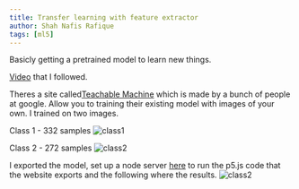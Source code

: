 ```yaml
---
title: Transfer learning with feature extractor
author: Shah Nafis Rafique
tags: [ml5]
---
```


Basicly getting a pretrained model to learn new things.

<!--truncate-->

[Video](https://www.youtube.com/watch?v=kRpZ5OqUY6Y&list=PLRqwX-V7Uu6YPSwT06y_AEYTqIwbeam3y&index=5) that I followed.

Theres a site called[Teachable
Machine](https://teachablemachine.withgoogle.com/) which is made by a bunch of
people at google. Allow you to training their existing model with images of your
own. I trained on two images.

Class 1 - 332 samples
![class1](/img/tutorial/transfer_learning/class1.jpg)

Class 2 - 272 samples
![class2](/img/tutorial/transfer_learning/class2.jpg)

I exported the model, set up a node server [here](https://github.com/ShahNafis/tensorflowjs/tree/master/_src/tutorial/Transfer_Learning/exported_model) to run the p5.js code that the
website exports and the following where the results.
![class2](/img/tutorial/transfer_learning/results.PNG)